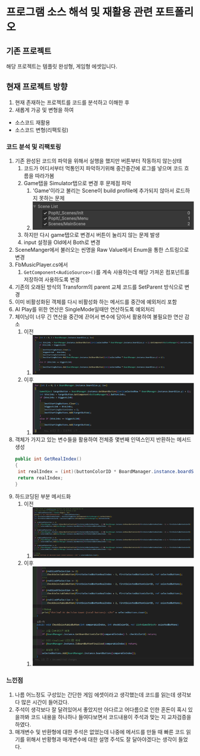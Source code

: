 # 프로그램 소스 해석 및 재활용 관련 포트폴리오

## 기존 프로젝트

해당 프로젝트는 템플릿 완성형, 게임형 에셋입니다.

## 현재 프로젝트 방향

1. 현재 존재하는 프로젝트를 코드를 분석하고 이해한 후
2. 새롭게 가공 및 변형을 하여

- 소스코드 재활용
- 소스코드 변형(리팩토링)

### 코드 분석 및 리팩토링

1. 기존 완성된 코드의 파악을 위해서 실행을 했지만 버튼부터 작동하지 않는상태
   1. 코드가 어디서부터 먹통인지 파악하기위해 중간중간에 로그를 넣으며 코드 흐름을 따라가봄
   2. Game탭을 Simulator탭으로 변경 후 문제점 파악
      1. 'Game'이라고 불리는 Scene이 build profile에 추가되지 않아서 로드하지 못하는 문제
      2. ![alt text](<markdown/Pasted image 20250408105634.png>)
   3. 하지만 다시 game탭으로 변경시 버튼이 눌리지 않는 문제 발생
   4. input 설정을 Old에서 Both로 변경
2. SceneManger에서 불러오는 씬명을 Raw Value에서 Enum을 통한 스트링으로 변경
3. FbMusicPlayer.cs에서
   1. `GetComponent<AudioSource>()`를 계속 사용하는데 해당 가져온 컴포넌트를 저장하여 사용하도록 변경
4. 기존의 오래된 방식의 Transform의 parent 교체 코드를 SetParent 방식으로 변경
5. 이미 비활성화된 객체를 다시 비활성화 하는 메서드를 중간에 예외처리 포함
6. AI Play를 위한 연산은 SingleMode일때만 연산하도록 예외처리
7. 체이닝이 너무 긴 연산을 중간에 끈어서 변수에 담아서 활용하여 불필요한 연산 감소
   1. 이전
      1. ![alt text](<markdown/Pasted image 20250408145428.png>)
   2. 이후
      1. ![alt text](<markdown/Pasted image 20250408145548.png>)
8. 객체가 가지고 있는 변수들을 활용하여 전체중 몇번째 인덱스인지 반환하는 메서드 생성
   ```cs
   public int GetRealIndex()
   {
   	int realIndex = (int)(buttonColorID * BoardManager.instance.boardSize.y) + buttonPositionID;
   	return realIndex;
   }
   ```
9. 하드코딩된 부분 메서드화
   1. 이전
      1. ![alt text](<markdown/Pasted image 20250408142232.png>)
   2. 이후
      1. ![alt text](<markdown/Pasted image 20250408142406.png>)

### 느낀점

1. 나름 어느정도 구성있는 간단한 게임 에셋이라고 생각했는데 코드를 읽는데 생각보다 많은 시간이 들어갔다.
2. 주석이 생각보다 잘 달려있어서 좋았지만 아다르고 어다름으로 인한 혼돈이 혹시 있을까봐 코드 내용을 하나하나 들여다보면서 코드내용이 주석과 맞는 지 교차검증을 하였다.
3. 매개변수 및 반환형에 대한 주석은 없었는데 나중에 메서드를 만들 때 빠른 코드 읽기를 위해서 반황형과 매개변수에 대한 설명 주석도 잘 달아야겠다는 생각이 들었다.
